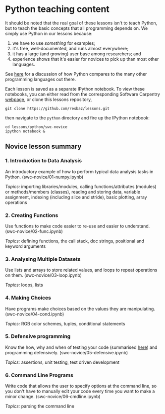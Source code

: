 Python teaching content
=======================

It should be noted that the real goal of these lessons isn't to teach Python, but to teach the basic 
concepts that all programming depends on. We simply use Python in our lessons because:

1.  we have to use *something* for examples;
2.  it's free, well-documented, and runs almost everywhere;
3.  it has a large (and growing) user base among researchers; and
4.  experience shows that it's easier for novices to pick up than most other languages.

See [here](http://drclimate.wordpress.com/2013/06/11/picking-the-right-programming-language/) for a discussion
of how Python compares to the many other programming languages out there.

Each lesson is saved as a separate IPython notebook. To view these notebooks, you can 
either read from the corresponding Software Carpentry [webpage](http://software-carpentry.org/v5/novice/python/index.html), or clone this lessons repository,

    git clone https://github.com/resbaz/lessons.git

then navigate to the `python` directory and fire up the IPython notebook:

    cd lessons/python/swc-novice
    ipython notebook &


## Novice lesson summary

### 1. Introduction to Data Analysis

An introductory example of how to perform typical data analysis tasks in Python. 
(swc-novice/01-numpy.ipynb)

*Topics:* importing libraries/modules, calling functions/attributes (modules) or 
methods/members (classes), reading and storing data, variable assignment, indexing 
(including slice and stride), basic plotting, array operations
  
  
### 2. Creating Functions

Use functions to make code easier to re-use and easier to understand. 
(swc-novice/02-func.ipynb) 

*Topics:* defining functions, the call stack, doc strings, positional and keyword arguments 
  

### 3. Analysing Multiple Datasets

Use lists and arrays to store related values, and loops to repeat operations on them. 
(swc-novice/03-loop.ipynb)

*Topics:* loops, lists
  

### 4. Making Choices 

Have programs make choices based on the values they are manipulating. 
(swc-novice/04-cond.ipynb) 

*Topics:* RGB color schemes, tuples, conditional statements
  

### 5. Defensive programming

Know the how, why and when of testing your code (summarised 
[here](http://drclimate.wordpress.com/2013/10/10/testing-your-code/)) and programming 
defensively. (swc-novice/05-defensive.ipynb)

*Topics:* assertions, unit testing, test driven development
  

### 6. Command Line Programs

Write code that allows the user to specify options at the command line, so you don't have 
to manually edit your code every time you want to make a minor change. 
(swc-novice/06-cmdline.ipynb)

*Topics:* parsing the command line
  
